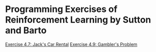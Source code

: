 # Programming Exercises of Reinforcement Learning by Sutton and Barto

[Exercise 4.7: Jack's Car Rental](ex4.7/jack_car_rental.cpp)
[Exercise 4.9: Gambler's Problem](ex4.9/gambler_problem.py)

